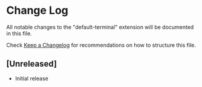 # Change Log

All notable changes to the "default-terminal" extension will be documented in this file.

Check [Keep a Changelog](http://keepachangelog.com/) for recommendations on how to structure this file.

## [Unreleased]

- Initial release